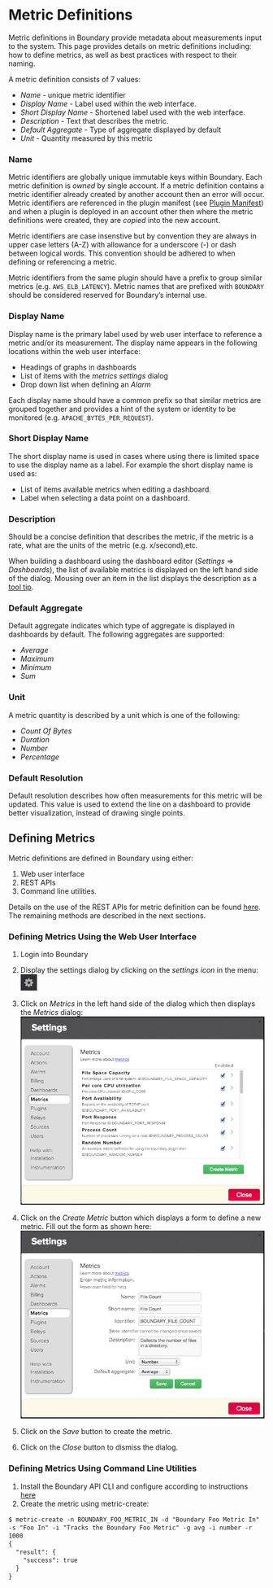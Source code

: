# Metric Definitions
Metric definitions in Boundary provide metadata about measurements input to the system. This page provides details on metric definitions including: how to define metrics, as well as best practices with respect to their naming.

A metric definition consists of 7 values:

* _Name_ - unique metric identifier
* _Display Name_ - Label used within the web interface.
* _Short Display Name_ - Shortened label used with the web interface.
* _Description_ - Text that describes the metric.
* _Default Aggregate_ - Type of aggregate displayed by default
* _Unit_ - Quantity measured by this metric

### Name
Metric identifiers are globally unique immutable keys within Boundary. Each metric definition is _owned_ by single account. If a metric definition contains a metric identifier already created by another account then an error will occur. Metric identifiers are referenced in the plugin manifest (see [Plugin Manifest](manifest.md)) and when a plugin is deployed in an account other then where the metric definitions were created, they are _copied_ into the new account.

Metric identifiers are case insenstive but by convention they are always in upper case letters (A-Z) with allowance for a underscore (-) or dash between logical words. This convention should be adhered to when defining or referencing a metric.

Metric identifiers from the same plugin should have a prefix to group similar metrics (e.g. `AWS_ELB_LATENCY`). Metric names that are prefixed with `BOUNDARY` should be considered reserved for Boundary’s internal use.

### Display Name
Display name is the primary label used by web user interface to reference a metric and/or its measurement. The display name appears in the following locations within the web user interface:

* Headings of graphs in dashboards
* List of items with the _metrics settings_ dialog
* Drop down list when defining an _Alarm_

Each display name should have a common prefix so that similar metrics are grouped together and provides a hint of the system or identity to be monitored (e.g. `APACHE_BYTES_PER_REQUEST`).

### Short Display Name
The short display name is used in cases where using there is limited space to use the display name as a label. For example the short display name is used as:

* List of items available metrics when editing a dashboard.
* Label when selecting a data point on a dashboard.

### Description
Should be a concise definition that describes the metric, if the metric is a rate, what are the units of the metric (e.g. x/second),etc.

When building a dashboard using the dashboard editor (_Settings_ => _Dashboards_), the list of available metrics is displayed on the left hand side of the dialog. Mousing over an item in the list displays the description as a [tool tip](http://en.wikipedia.org/wiki/Tooltip).

### Default Aggregate
Default aggregate indicates which type of aggregate is displayed in dashboards by default. The following aggregates are supported:

* _Average_
* _Maximum_
* _Minimum_
* _Sum_

### Unit
A metric quantity is described by a unit which is one of the following:
* _Count Of Bytes_
* _Duration_
* _Number_
* _Percentage_

### Default Resolution
Default resolution describes how often measurements for this metric will be updated. This value is used to extend the line on a dashboard to provide better visualization, instead of drawing single points.

## Defining Metrics

Metric definitions are defined in Boundary using either:

1. Web user interface
2. REST APIs
3. Command line utilities.

Details on the use of the REST APIs for metric definition can be found [here](http://premium-documentation.boundary.com/metrics). The remaining methods are described in the next sections.

### Defining Metrics Using the Web User Interface

1. Login into Boundary
2. Display the settings dialog by clicking on the _settings icon_ in the menu: ![](../img/settings_icon.png)

3. Click on _Metrics_ in the left hand side of the dialog which then displays the _Metrics_ dialog:
![](../img/metrics_dialog.png)

4. Click on the _Create Metric_ button which displays a form to define a new metric. Fill out the form as shown here:
![](../img/create_metric.png)

5. Click on the _Save_ button to create the metric.

6. Click on the _Close_ button to dismiss the dialog.

### Defining Metrics Using Command Line Utilities

1. Install the Boundary API CLI and configure according to instructions [here](https://github.com/boundary/boundary-api-cli)
2. Create the metric using metric-create:
```
$ metric-create -n BOUNDARY_FOO_METRIC_IN -d "Boundary Foo Metric In" -s "Foo In" -i "Tracks the Boundary Foo Metric" -g avg -i number -r 1000
{
  "result": {
    "success": true
  }
}
```